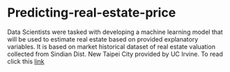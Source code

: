 # Predicting-real-estate-price
Data Scientists were tasked with developing a machine learning model that will be used to estimate real estate based on provided explanatory variables. It is based on market historical dataset of real estate valuation collected from Sindian Dist. New Taipei City provided by UC Irvine.
To read click this [link](https://github.com/AlisonDanvers/Predicting-real-estate-price/blob/main/RealEstateDistribution.ipynb)
